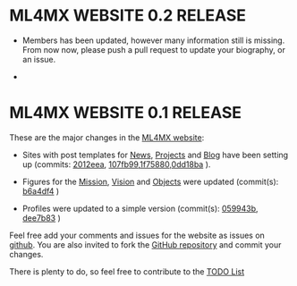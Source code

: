 
# ML4MX WEBSITE 0.2 RELEASE


* Members has been updated, however many information still is missing.  
  From now now, please push a pull request to update your biography, or an issue.

* 





# ML4MX WEBSITE 0.1 RELEASE

These are the major changes in the [ML4MX website](https://ml4mx.github.io/website/):


* Sites with post templates for [News](https://ml4mx.github.io/website/news/index.html), [Projects](https://ml4mx.github.io/website/projects/index.html) and [Blog](https://ml4mx.github.io/website/blog/index.html) have been setting up (commits: [2012eea](https://github.com/ML4MX/website/commit/2012eea65e0817190b8aba61c60d99ef0b98a29d), [107fb99](https://github.com/ML4MX/website/commit/107fb9938c18667d99a17d622fbbf7d4a8b733b5),[1f75880](https://github.com/ML4MX/website/commit/1f7588042deb937ccd472300131fb7ca559e4afc),[0dd18ba](https://github.com/ML4MX/website/commit/0dd18bae03bacb1db82bee276b976a4dfd5208fd) ).

* Figures for the  [Mission](https://github.com/ML4MX/website/tree/master/assets/images/mission),
[Vision](https://github.com/ML4MX/website/tree/master/assets/images/vision) and [Objects](https://github.com/ML4MX/website/tree/master/assets/images/objects) were updated
 (commit(s): [b6a4df4](https://github.com/ML4MX/website/commit/b6a4df40a32abeb2da85812270d474d532533169) )

* Profiles were updated to a simple version (commit(s): [059943b](https://github.com/ML4MX/website/commit/059943b3c8d139915dff8153efd1ba28bdb55028), [dee7b83](https://github.com/ML4MX/website/commit/dee7b838901ff0b69f23d91d7dd5b744bfe6a368) )


Feel free add your comments and issues for the website as issues on [github](https://github.com/ML4MX/website/issues).
You are also invited to fork the [GitHub repository](https://github.com/ML4MX/website) and commit your changes.

There is plenty to do, so feel free to contribute to the [TODO List](https://github.com/ML4MX/website/blob/master/docs/TODO.md)
